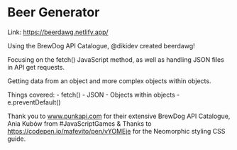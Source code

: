 # Beer Generator

Link: https://beerdawg.netlify.app/

Using the BrewDog API Catalogue, @dikidev created beerdawg! 

 Focusing on the fetch() JavaScript method, as well as handling JSON files in API get requests.  
 
 Getting data from an object and more complex objects within objects.  
 
 Things covered: - fetch() 
                 - JSON 
                 - Objects within objects 
                 - e.preventDefault()  
                 
Thank you to www.punkapi.com for their extensive BrewDog API Catalogue, 
Ania Kubów from #JavaScriptGames & Thanks to https://codepen.io/mafevito/pen/vYOMEje for the Neomorphic styling CSS guide. 

